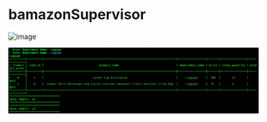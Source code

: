 # bamazonSupervisor


![image](/files/selectViewProduct.png)


![image](/files/showTotalProfit.png)
